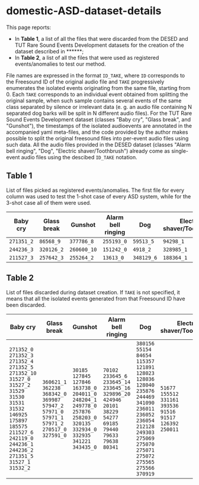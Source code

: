 # domestic-ASD-dataset-details

This page reports:
* In **Table 1**, a list of all the files that were discarded from the DESED and TUT Rare Sound Events Development datasets for the creation of the dataset described in ******;
* In **Table 2**, a list of all the files that were used as registered events/anomalies to test our method.

File names are expressed in the format `ID_TAKE`, where `ID` corresponds to the Freesound ID of the original audio file and `TAKE` progressively enumerates the isolated events originating from the same file, starting from 0. Each `TAKE` corresponds to an individual event obtained from splitting the original sample, when such sample contains several events of the same class separated by silence or irrelevant data (e. g. an audio file containing N separated dog barks will be split in N different audio files). For the TUT Rare Sound Events Development dataset (classes "Baby cry", "Glass break", and "Gunshot"), the timestamps of the isolated audioevents are annotated in the accompanied yaml meta-files, and the code provided by the author makes possible to split the original freesound files into per-event audio files using such data. All the audio files provided in the DESED dataset (classes "Alarm bell ringing", "Dog", "Electric shaver/Toothbrush") already come as single-event audio files using the descibed `ID_TAKE` notation.

## Table 1
List of files picked as registered events/anomalies. The first file for every column was used to test the 1-shot case of every ASD system, while for the 3-shot case all of them were used.

| Baby cry   | Glass break   | Gunshot     | Alarm bell ringing   | Dog        | Electric shaver/Toothbrush   |
|------------|---------------|-------------|----------------------|------------|------------------------------|
| `271351_2` | `86568_9`     | `377786_8`  | `255193_0`           | `59513_5`  | `94298_1`                    |
| `244236_3` | `320126_2`    | `260600_10` | `151242_0`           | `4918_2`   | `328985_1`                   |
| `211527_3` | `257642_3`    | `255264_2`  | `13613_0`            | `348129_6` | `188364_1`                   |

## Table 2
List of files discarded during dataset creation. If `TAKE` is not specified, it means that all the isolated events generated from that Freesound ID have been discarded.

| Baby cry                                                                                                                                                                                                                                                                                                                                                                                                       | Glass break                                                                                                                                                                         | Gunshot                                                                                                                                                                                                                                                     | Alarm bell ringing                                                                                                                                                                                                                                                        | Dog                                                                                                                                                                                                                                                                                                                                                      | Electric shaver/Toothbrush                                                                                              |
|----------------------------------------------------------------------------------------------------------------------------------------------------------------------------------------------------------------------------------------------------------------------------------------------------------------------------------------------------------------------------------------------------------------|-------------------------------------------------------------------------------------------------------------------------------------------------------------------------------------|-------------------------------------------------------------------------------------------------------------------------------------------------------------------------------------------------------------------------------------------------------------|---------------------------------------------------------------------------------------------------------------------------------------------------------------------------------------------------------------------------------------------------------------------------|----------------------------------------------------------------------------------------------------------------------------------------------------------------------------------------------------------------------------------------------------------------------------------------------------------------------------------------------------------|-------------------------------------------------------------------------------------------------------------------------|
| `271352_0 `<br /> `271352_3 `<br /> `271352_4 `<br /> `271352_5 `<br /> `271352_10`<br /> `31527_0  `<br /> `31527_2  `<br /> `31529     `<br /> `31530     `<br /> `31531     `<br /> `31532     `<br /> `146925    `<br /> `175897    `<br /> `185575    `<br /> `211527_6 `<br /> `242119_0 `<br /> `244236_1 `<br /> `244236_2 `<br /> `271351_5 `<br /> `31527_1  `<br /> `31532_2  `<br /> | `360621_1`<br /> `362238   `<br /> `368342_0`<br /> `369987   `<br /> `57947_2 `<br /> `57971_0 `<br /> `57971_1 `<br /> `57971_2 `<br /> `270517_0`<br /> `327591_0`<br /> | `30185    `<br /> `127845   `<br /> `127846   `<br /> `163738_0`<br /> `204011_0`<br /> `248204_1`<br /> `249778_0`<br /> `257876   `<br /> `258203_0`<br /> `320135   `<br /> `332934_0`<br /> `332935   `<br /> `341221   `<br /> `343435_0`<br /> | `70102     `<br /> `233645_6 `<br /> `233645_14`<br /> `233645_16`<br /> `329896_20`<br /> `424946    `<br /> `20101     `<br /> `38229     `<br /> `54277     `<br /> `69185     `<br /> `79440     `<br /> `79633     `<br /> `79638     `<br /> `80341     `<br /> | `380156`<br /> `55154 `<br /> `84654 `<br /> `115357`<br /> `121891`<br /> `128023`<br /> `128036`<br /> `128040`<br /> `235876`<br /> `244469`<br /> `341090`<br /> `236011`<br /> `236052`<br /> `236054`<br /> `212128`<br /> `249303`<br /> `275069`<br /> `275070`<br /> `275071`<br /> `275072`<br /> `275565`<br /> `275566`<br /> `370919`<br /> | `51677 `<br /> `155512`<br /> `331161`<br /> `393536`<br /> `91516 `<br /> `91517 `<br /> `126392`<br /> `250011`<br /> |
